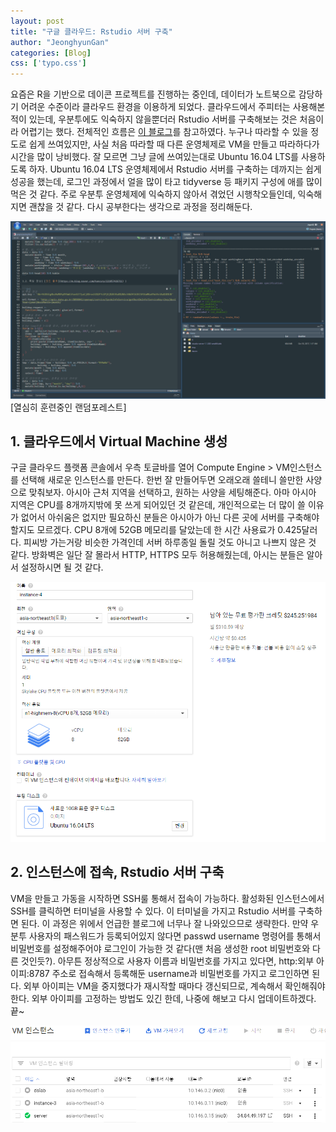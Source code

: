 ```yaml
---
layout: post
title: "구글 클라우드: Rstudio 서버 구축"
author: "JeonghyunGan"
categories: [Blog]
css: ['typo.css']
---
```


요즘은 R을 기반으로 데이콘 프로젝트를 진행하는 중인데, 데이터가 노트북으로 감당하기 어려운 수준이라 클라우드 환경을 이용하게 되었다. 클라우드에서 주피터는 사용해본 적이 있는데, 우분투에도 익숙하지 않을뿐더러 Rstudio 서버를 구축해보는 것은 처음이라 어렵기는 했다. 전체적인 흐름은 [이 블로그](https://su2cstar.github.io/gcp/2019/03/28/Jupyter-Notebook-and-RStudio-on-GCP.html)를 참고하였다. 누구나 따라할 수 있을 정도로 쉽게 쓰여있지만, 사실 처음 따라할 때 다른 운영체제로 VM을 만들고 따라하다가 시간을 많이 낭비했다. 잘 모르면 그냥 글에 쓰여있는대로 Ubuntu 16.04 LTS를 사용하도록 하자. Ubuntu 16.04 LTS 운영체제에서 Rstudio 서버를 구축하는 데까지는 쉽게 성공을 했는데, 로그인 과정에서 얼을 많이 타고 tidyverse 등 패키지 구성에 애를 많이 먹은 것 같다. 주로 우분투 운영체제에 익숙하지 않아서 겪었던 시행착오들인데, 익숙해지면 괜찮을 것 같다. 다시 공부한다는 생각으로 과정을 정리해둔다.

![Rserver](/assets/article_images/rserver.png)
[열심히 훈련중인 랜덤포레스트]

## 1. 클라우드에서 Virtual Machine 생성

구글 클라우드 플랫폼 콘솔에서 우측 토글바를 열어 Compute Engine > VM인스턴스를 선택해 새로운 인스턴스를 만든다. 한번 잘 만들어두면 오래오래 쓸테니 쓸만한 사양으로 맞춰보자. 아시아 근처 지역을 선택하고, 원하는 사양을 세팅해준다. 아마 아시아 지역은 CPU를 8개까지밖에 못 쓰게 되어있던 것 같은데, 개인적으로는 더 많이 쓸 이유가 없어서 아쉬움은 없지만 필요하신 분들은 아시아가 아닌 다른 곳에 서버를 구축해야 할지도 모르겠다. CPU 8개에 52GB 메모리를 달았는데 한 시간 사용료가 0.425달러다. 피씨방 가는거랑 비슷한 가격인데 서버 하루종일 돌릴 것도 아니고 나쁘지 않은 것 같다. 방화벽은 일단 잘 몰라서 HTTP, HTTPS 모두 허용해줬는데, 아시는 분들은 알아서 설정하시면 될 것 같다.

![VM](/assets/article_images/VM.png)

## 2. 인스턴스에 접속, Rstudio 서버 구축

VM을 만들고 가동을 시작하면 SSH룰 통해서 접속이 가능하다. 활성화된 인스턴스에서 SSH를 클릭하면 터미널을 사용할 수 있다. 이 터미널을 가지고 Rstudio 서버를 구축하면 된다. 이 과정은 위에서 언급한 블로그에 너무나 잘 나와있으므로 생략한다. 만약 우분투 사용자의 패스워드가 등록되어있지 않다면 passwd username 명령어를 통해서 비밀번호를 설정해주어야 로그인이 가능한 것 같다(맨 처음 생성한 root 비밀번호와 다른 것인듯?). 아무튼 정상적으로 사용자 이름과 비밀번호를 가지고 있다면, http:외부 아이피:8787 주소로 접속해서 등록해둔 username과 비밀번호를 가지고 로그인하면 된다. 외부 아이피는 VM을 중지했다가 재시작할 때마다 갱신되므로, 계속해서 확인해줘야 한다. 외부 아이피를 고정하는 방법도 있긴 한데, 나중에 해보고 다시 업데이트하겠다. 끝~

![SSH](/assets/article_images/SSH.png)

